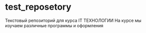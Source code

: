 # test_reposetory
Текстовый репозиторий для курса IT ТЕХНОЛОГИИ
На курсе мы изучаем различные программы и оформления 
